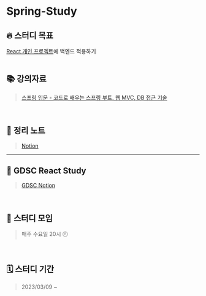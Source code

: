 # Spring-Study

## 🔥 스터디 목표

<a href="https://github.com/thelight0804/KaraokeBook">React 개인 프로젝트</a>에 백엔드 적용하기
<br><br>

## 📚 강의자료

> <a href="https://www.inflearn.com/course/%EC%8A%A4%ED%94%84%EB%A7%81-%EC%9E%85%EB%AC%B8-%EC%8A%A4%ED%94%84%EB%A7%81%EB%B6%80%ED%8A%B8">스프링 입문 - 코드로 배우는 스프링 부트, 웹 MVC, DB 접근 기술</a>
<br>

## 📝 정리 노트

> <a href="https://www.notion.so/thelight0804/Spring-9f6b9a493e17475a851e53397d00ffb4?pvs=4">Notion</a>
---


## 👥 GDSC React Study

> <a href="https://www.notion.so/Springboot-2f8fedd3ac554c0fb3a48fb07b891b13?pvs=4">GDSC Notion</a>
<br>

## 📖 스터디 모임

> 매주 수요일 20시 🕘
<br>

## 🗓️ 스터디 기간

> 2023/03/09 ~

